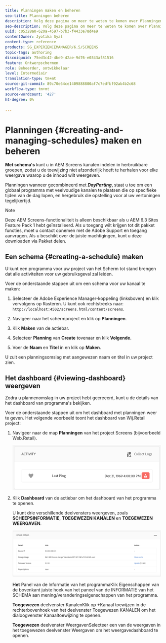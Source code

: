 ```yaml
---
title: Planningen maken en beheren
seo-title: Planningen beheren
description: Volg deze pagina om meer te weten te komen over Planningen, die u kanalen in herbruikbare groepen laat organiseren zodat u niet hun taak individueel voor elke vertoning moet herhalen waarop u uw inhoud wilt tonen.
seo-description: Volg deze pagina om meer te weten te komen over Planningen, die u kanalen in herbruikbare groepen laat organiseren zodat u niet hun taak individueel voor elke vertoning moet herhalen waarop u uw inhoud wilt tonen.
uuid: c05328a0-620a-4597-b7b3-f4433e78d4e9
contentOwner: Jyotika Syal
content-type: reference
products: SG_EXPERIENCEMANAGER/6.5/SCREENS
topic-tags: authoring
discoiquuid: 75ed3c42-4be9-42ae-9d76-e0343af81516
feature: Ontwerpschermen
role: Beheerder, ontwikkelaar
level: Intermediair
translation-type: tm+mt
source-git-commit: 89c70e64ce1409888800af7c7edfbf92ab4b2c68
workflow-type: tm+mt
source-wordcount: '427'
ht-degree: 0%

---
```



# Planningen {#creating-and-managing-schedules} maken en beheren

**Met schema&#39;s** kunt u in AEM Screens kanalen indelen in herbruikbare groepen, zodat u de toewijzing niet afzonderlijk hoeft te herhalen voor elke weergave waarop u de inhoud wilt weergeven.

Planningen wanneer gecombineerd met ***DayParting***, staat u toe om een globaal programma met veelvoudige kanalen te plaatsen die op specifieke tijden van de dag lopen, en hergebruik die opstelling voor al uw vertoningen tegelijkertijd.

>[!NOTE]
>
>Deze AEM Screens-functionaliteit is alleen beschikbaar als u AEM 6.3 Sites Feature Pack 1 hebt geïnstalleerd. Als u toegang wilt krijgen tot dit pakket functies, moet u contact opnemen met de Adobe Support en toegang aanvragen. Als u beschikt over de juiste machtigingen, kunt u deze downloaden via Pakket delen.

## Een schema {#creating-a-schedule} maken

U kunt een programma voor uw project van het Scherm tot stand brengen dat alle activiteiten voor uw gebruiksgeval zal leiden.

Voer de onderstaande stappen uit om een schema voor uw kanaal te maken:

1. Selecteer de Adobe Experience Manager-koppeling (linksboven) en klik vervolgens op Rasteren. U kunt ook rechtstreeks naar: `http://localhost:4502/screens.html/content/screens`.
1. Navigeer naar het schermproject en klik op **Planningen**.
1. Klik **Maken** van de actiebar.
1. Selecteer **Planning** van **Create** tovenaar en klik **Volgende**.

1. Voer de **Naam** en **Titel** in en klik op **Maken**.

U zult een planningsomslag met aangewezen naam en titel in uw project zien.


## Het dashboard {#viewing-dashboard} weergeven

Zodra u plannenomslag in uw project hebt gecreeerd, kunt u de details van het dashboard van programma&#39;s bekijken.

Voer de onderstaande stappen uit om het dashboard met planningen weer te geven. Het volgende voorbeeld toont het dashboard van Wij.Retail project:

1. Navigeer naar de map **Planningen** van het project Screens (bijvoorbeeld Web.Retail).

   ![chlimage_1](assets/chlimage_1.png)

1. Klik **Dashboard** van de actiebar om het dashboard van het programma te openen.

   U kunt drie verschillende deelvensters weergeven, zoals **SCHEEPSINFORMATIE**, **TOEGEWEZEN KANALEN** en **TOEGEWEZEN WEERGAVEN**.

   ![chlimage_1-1](assets/chlimage_1-1.png)

   **Het** Panel van de Informatie van het programmaKlik Eigenschappen van de bovenkant juiste hoek van het paneel van de INFORMATIE van het SCHEMA aan mening/veranderingseigenschappen van het programma.

   **Toegewezen** deelvenster KanalenKlik op +Kanaal toewijzen in de rechterbovenhoek van het deelvenster Toegewezen KANALEN om het dialoogvenster Kanaaltoewijzing te openen.

   **Toegewezen** deelvenster WeergavenSelecteer een van de weergaven in het toegewezen deelvenster Weergaven om het weergavedashboard te openen.

